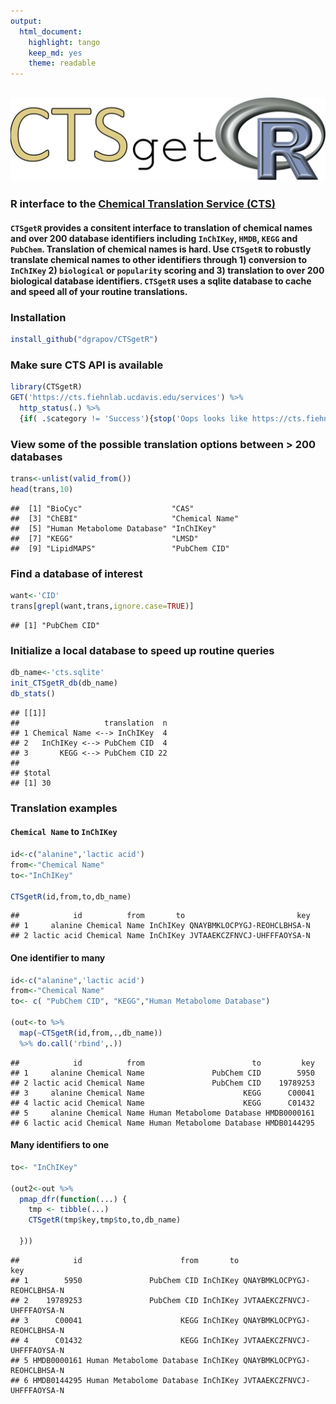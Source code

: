 ```yaml
---
output:
  html_document:
    highlight: tango
    keep_md: yes
    theme: readable
---
```




## ![CTSgetR](https://github.com/dgrapov/CTSgetR/blob/master/inst/ctsgetR_logo.png?raw=true)

### R interface to the [Chemical Translation Service (CTS)](http://cts.fiehnlab.ucdavis.edu/)

#### `CTSgetR` provides a consitent interface to translation of chemical names and over 200 database identifiers including `InChIKey`, `HMDB`, `KEGG` and `PubChem`. Translation of chemical names is hard. Use `CTSgetR` to robustly translate chemical names to other identifiers through 1) conversion to `InChIKey` 2) `biological` or `popularity` scoring and 3) translation to over 200 biological database identifiers. `CTSgetR` uses a sqlite database to cache and speed all of your routine translations.

### Installation

```r
install_github("dgrapov/CTSgetR")
```

### Make sure CTS API is available

```r
library(CTSgetR)
GET('https://cts.fiehnlab.ucdavis.edu/services') %>%
  http_status(.) %>%
  {if( .$category != 'Success'){stop('Oops looks like https://cts.fiehnlab.ucdavis.edu/services is down!') }} 
```

### View some of the possible translation options between > 200 databases

```r
trans<-unlist(valid_from())
head(trans,10)
```

```
##  [1] "BioCyc"                    "CAS"                      
##  [3] "ChEBI"                     "Chemical Name"            
##  [5] "Human Metabolome Database" "InChIKey"                 
##  [7] "KEGG"                      "LMSD"                     
##  [9] "LipidMAPS"                 "PubChem CID"
```

### Find a database of interest

```r
want<-'CID'
trans[grepl(want,trans,ignore.case=TRUE)]
```

```
## [1] "PubChem CID"
```


### Initialize a local database to speed up routine queries

```r
db_name<-'cts.sqlite'
init_CTSgetR_db(db_name)
db_stats()
```

```
## [[1]]
##                   translation  n
## 1 Chemical Name <--> InChIKey  4
## 2   InChIKey <--> PubChem CID  4
## 3       KEGG <--> PubChem CID 22
## 
## $total
## [1] 30
```


### Translation examples

#### `Chemical Name` to `InChIKey`

```r
id<-c("alanine",'lactic acid')
from<-"Chemical Name"
to<-"InChIKey"

CTSgetR(id,from,to,db_name)
```

```
##            id          from       to                         key
## 1     alanine Chemical Name InChIKey QNAYBMKLOCPYGJ-REOHCLBHSA-N
## 2 lactic acid Chemical Name InChIKey JVTAAEKCZFNVCJ-UHFFFAOYSA-N
```

#### One identifier to many

```r
id<-c("alanine",'lactic acid')
from<-"Chemical Name"
to<- c( "PubChem CID", "KEGG","Human Metabolome Database")

(out<-to %>%
  map(~CTSgetR(id,from,.,db_name)) 
  %>% do.call('rbind',.))
```

```
##            id          from                        to         key
## 1     alanine Chemical Name               PubChem CID        5950
## 2 lactic acid Chemical Name               PubChem CID    19789253
## 3     alanine Chemical Name                      KEGG      C00041
## 4 lactic acid Chemical Name                      KEGG      C01432
## 5     alanine Chemical Name Human Metabolome Database HMDB0000161
## 6 lactic acid Chemical Name Human Metabolome Database HMDB0144295
```



#### Many identifiers to one

```r
to<- "InChIKey"

(out2<-out %>%
  pmap_dfr(function(...) {
    tmp <- tibble(...)
    CTSgetR(tmp$key,tmp$to,to,db_name)
  
  }))
```

```
##            id                      from       to                         key
## 1        5950               PubChem CID InChIKey QNAYBMKLOCPYGJ-REOHCLBHSA-N
## 2    19789253               PubChem CID InChIKey JVTAAEKCZFNVCJ-UHFFFAOYSA-N
## 3      C00041                      KEGG InChIKey QNAYBMKLOCPYGJ-REOHCLBHSA-N
## 4      C01432                      KEGG InChIKey JVTAAEKCZFNVCJ-UHFFFAOYSA-N
## 5 HMDB0000161 Human Metabolome Database InChIKey QNAYBMKLOCPYGJ-REOHCLBHSA-N
## 6 HMDB0144295 Human Metabolome Database InChIKey JVTAAEKCZFNVCJ-UHFFFAOYSA-N
```
